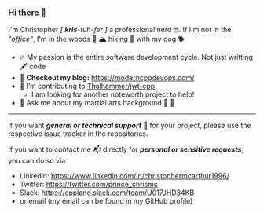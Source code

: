 ### Hi there :wave:

I'm Christopher _[ **kris**-tuh-fer ]_ a professional nerd :nerd_face:. If I'm not in the _"office"_, I'm in the woods :evergreen_tree: :mountain_snow: hiking :hiking_boot: with my dog :dog2:

* :fire: My passion is the entire software development cycle. Not just writting :fountain_pen: code
* :telescope: **Checkout my blog:** <https://moderncppdevops.com/>
* :dancers: I’m contributing to [Thalhammer/jwt-cpp](https://github.com/Thalhammer/jwt-cpp)
  - I am looking for another noteworth project to help!
* :speech_balloon: Ask me about my martial arts background :martial_arts_uniform: :boxing_glove:

---

If you want _**general or technical support**_ :hammer: for your project, please use the respective issue tracker in the repositories.

If you want to contact me :mailbox_with_mail: directly for _**personal or sensitive requests**_, you can do so via
  * Linkedin: https://www.linkedin.com/in/christophermcarthur1996/
  * Twitter: https://twitter.com/prince_chrismc
  * Slack: https://cpplang.slack.com/team/U017JHD34KB
  * or email (my email can be found in my GitHub profile)

<!--
> :warning: _Note_: I do use **this**, my personal account, for work related matters. If ever there's an official request please use my work email which you should already have access to.

**prince-chrismc/prince-chrismc** is a ✨ _special_ ✨ repository because its `README.md` (this file) appears on your GitHub profile.

Here are some ideas to get you started:

- 🔭 I’m currently working on ...
- 🌱 I’m currently learning ...
- 👯 I’m looking to collaborate on ...
- 🤔 I’m looking for help with ...
- 💬 Ask me about ...
- 📫 How to reach me: ...
- 😄 Pronouns: ...
- ⚡ Fun fact: ...
-->

<!--
1. :ear: business requirements
2. :alembic: desinging a tailored solution
3. :building_construction: CI/CD infrastucture
4. :package: software
5. :rocket: shipping release often
6. :bug: squashing
7. :sos: supporting costumers
8. :test_tube: measuring response
9. :ear: to feedback
-->
